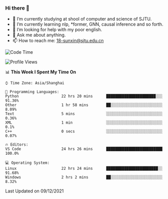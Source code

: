### Hi there 👋

<!--
**sunxin000/sunxin000** is a ✨ _special_ ✨ repository because its `README.md` (this file) appears on your GitHub profile.

Here are some ideas to get you started:

- 🔭 I’m currently working on ...
- 🌱 I’m currently learning ...
- 👯 I’m looking to collaborate on ...
- 🤔 I’m looking for help with ...
- 💬 Ask me about ...
- 📫 How to reach me: ...
- 😄 Pronouns: ...
- ⚡ Fun fact: ...
-->
- 🏫 I’m currently studying at shool of computer and science of SJTU.
- 🌱 I’m currently learning nlp, \*former, GNN, causal inference and so forth.
- 🤔 I’m looking for help with my poor english.
- 💬 Ask me about anything.
- 📫 How to reach me: 18-sunxin@sjtu.edu.cn
<!--START_SECTION:waka-->
![Code Time](http://img.shields.io/badge/Code%20Time-76%20hrs%207%20mins-blue)

![Profile Views](http://img.shields.io/badge/Profile%20Views-0-blue)

📊 **This Week I Spent My Time On** 

```text
⌚︎ Time Zone: Asia/Shanghai

💬 Programming Languages: 
Python                   22 hrs 20 mins      ██████████████████████░░░   91.36% 
Other                    1 hr 58 mins        ██░░░░░░░░░░░░░░░░░░░░░░░   8.09% 
Text                     5 mins              ░░░░░░░░░░░░░░░░░░░░░░░░░   0.36% 
XML                      1 min               ░░░░░░░░░░░░░░░░░░░░░░░░░   0.1% 
C++                      0 secs              ░░░░░░░░░░░░░░░░░░░░░░░░░   0.07%

🔥 Editors: 
VS Code                  24 hrs 26 mins      █████████████████████████   100.0%

💻 Operating System: 
Linux                    22 hrs 24 mins      ███████████████████████░░   91.68% 
Windows                  2 hrs 2 mins        ██░░░░░░░░░░░░░░░░░░░░░░░   8.32%

```


 Last Updated on 09/12/2021
<!--END_SECTION:waka-->
